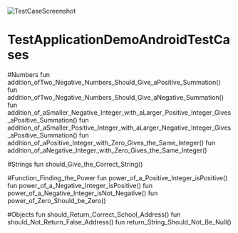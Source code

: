 ![TestCaseScreenshot](https://user-images.githubusercontent.com/48413830/131989661-94fba016-10e9-45df-a616-012f5cdcac4d.png)
# TestApplicationDemoAndroidTestCases

#Numbers
fun addition_ofTwo_Negative_Numbers_Should_Give_aPositive_Summation()
fun addition_ofTwo_Negative_Numbers_Should_Give_aNegative_Summation()
fun addition_of_aSmaller_Negative_Integer_with_aLarger_Positive_Integer_Gives_aPositive_Summation()
fun addition_of_aSmaller_Positive_Integer_with_aLarger_Negative_Integer_Gives_aPositive_Summation()
fun addition_of_aPositive_Integer_with_Zero_Gives_the_Same_Integer()
fun addition_of_aNegative_Integer_with_Zero_Gives_the_Same_Integer()

#Strings
fun should_Give_the_Correct_String()

#Function_Finding_the_Power
fun power_of_a_Positive_Integer_isPositive()
fun power_of_a_Negative_Integer_isPositive()
fun power_of_a_Negative_Integer_isNot_Negative()
fun power_of_Zero_Should_be_Zero()

#Objects
fun should_Return_Correct_School_Address()
fun should_Not_Return_False_Address()
fun return_String_Should_Not_Be_Null()
